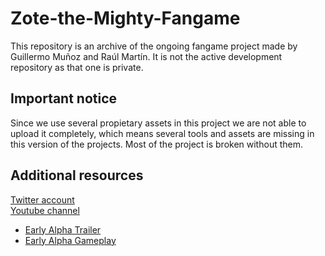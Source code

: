 # Zote-the-Mighty-Fangame
This repository is an archive of the ongoing fangame project made by Guillermo Muñoz and Raúl Martín. It is not the active development repository as that one is private.

## Important notice
Since we use several propietary assets in this project we are not able to upload it completely, which means several tools and assets are missing in this version of the projects. Most of the project is broken without them. 

## Additional resources

[Twitter account](https://twitter.com/zote_fangame?lang=en)  
[Youtube channel](https://www.youtube.com/channel/UCLa6MkCwjkUNvJEwup41A0A?app=desktop)
 - [Early Alpha Trailer](https://youtu.be/q4P7AiaYRQ4)
 - [Early Alpha Gameplay](https://youtu.be/Zn65SlHgJqo)
